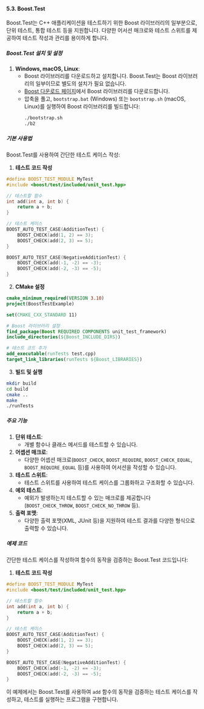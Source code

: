 #### 5.3. Boost.Test

Boost.Test는 C++ 애플리케이션을 테스트하기 위한 Boost 라이브러리의 일부분으로, 단위 테스트, 통합 테스트 등을 지원합니다. 다양한 어서션 매크로와 테스트 스위트를 제공하여 테스트 작성과 관리를 용이하게 합니다.

##### Boost.Test 설치 및 설정

1. **Windows, macOS, Linux**:
   - Boost 라이브러리를 다운로드하고 설치합니다. Boost.Test는 Boost 라이브러리의 일부이므로 별도의 설치가 필요 없습니다.
   - [Boost 다운로드 페이지](https://www.boost.org/users/download/)에서 Boost 라이브러리를 다운로드합니다.
   - 압축을 풀고, `bootstrap.bat` (Windows) 또는 `bootstrap.sh` (macOS, Linux)를 실행하여 Boost 라이브러리를 빌드합니다:
     ```bash
     ./bootstrap.sh
     ./b2
     ```

##### 기본 사용법

Boost.Test를 사용하여 간단한 테스트 케이스 작성:

1. **테스트 코드 작성**

```cpp
#define BOOST_TEST_MODULE MyTest
#include <boost/test/included/unit_test.hpp>

// 테스트할 함수
int add(int a, int b) {
    return a + b;
}

// 테스트 케이스
BOOST_AUTO_TEST_CASE(AdditionTest) {
    BOOST_CHECK(add(1, 2) == 3);
    BOOST_CHECK(add(2, 3) == 5);
}

BOOST_AUTO_TEST_CASE(NegativeAdditionTest) {
    BOOST_CHECK(add(-1, -2) == -3);
    BOOST_CHECK(add(-2, -3) == -5);
}
```

2. **CMake 설정**

```cmake
cmake_minimum_required(VERSION 3.10)
project(BoostTestExample)

set(CMAKE_CXX_STANDARD 11)

# Boost 라이브러리 설정
find_package(Boost REQUIRED COMPONENTS unit_test_framework)
include_directories(${Boost_INCLUDE_DIRS})

# 테스트 코드 추가
add_executable(runTests test.cpp)
target_link_libraries(runTests ${Boost_LIBRARIES})
```

3. **빌드 및 실행**

```bash
mkdir build
cd build
cmake ..
make
./runTests
```

##### 주요 기능

1. **단위 테스트**:
   - 개별 함수나 클래스 메서드를 테스트할 수 있습니다.
2. **어셉션 매크로**:
   - 다양한 어셉션 매크로(`BOOST_CHECK`, `BOOST_REQUIRE`, `BOOST_CHECK_EQUAL`, `BOOST_REQUIRE_EQUAL` 등)를 사용하여 어서션을 작성할 수 있습니다.
3. **테스트 스위트**:
   - 테스트 스위트를 사용하여 테스트 케이스를 그룹화하고 구조화할 수 있습니다.
4. **예외 테스트**:
   - 예외가 발생하는지 테스트할 수 있는 매크로를 제공합니다 (`BOOST_CHECK_THROW`, `BOOST_CHECK_NO_THROW` 등).
5. **출력 포맷**:
   - 다양한 출력 포맷(XML, JUnit 등)을 지원하여 테스트 결과를 다양한 형식으로 출력할 수 있습니다.

##### 예제 코드

간단한 테스트 케이스를 작성하여 함수의 동작을 검증하는 Boost.Test 코드입니다:

1. **테스트 코드 작성**

```cpp
#define BOOST_TEST_MODULE MyTest
#include <boost/test/included/unit_test.hpp>

// 테스트할 함수
int add(int a, int b) {
    return a + b;
}

// 테스트 케이스
BOOST_AUTO_TEST_CASE(AdditionTest) {
    BOOST_CHECK(add(1, 2) == 3);
    BOOST_CHECK(add(2, 3) == 5);
}

BOOST_AUTO_TEST_CASE(NegativeAdditionTest) {
    BOOST_CHECK(add(-1, -2) == -3);
    BOOST_CHECK(add(-2, -3) == -5);
}
```

이 예제에서는 Boost.Test를 사용하여 `add` 함수의 동작을 검증하는 테스트 케이스를 작성하고, 테스트를 실행하는 프로그램을 구현합니다.
